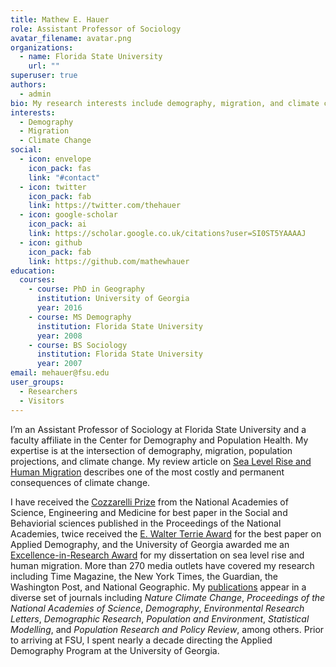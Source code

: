 ```yaml
---
title: Mathew E. Hauer
role: Assistant Professor of Sociology
avatar_filename: avatar.png
organizations:
  - name: Florida State University
    url: ""
superuser: true
authors:
  - admin
bio: My research interests include demography, migration, and climate change.
interests:
  - Demography
  - Migration
  - Climate Change
social:
  - icon: envelope
    icon_pack: fas
    link: "#contact"
  - icon: twitter
    icon_pack: fab
    link: https://twitter.com/thehauer
  - icon: google-scholar
    icon_pack: ai
    link: https://scholar.google.co.uk/citations?user=SI0ST5YAAAAJ
  - icon: github
    icon_pack: fab
    link: https://github.com/mathewhauer
education:
  courses:
    - course: PhD in Geography
      institution: University of Georgia
      year: 2016
    - course: MS Demography
      institution: Florida State University
      year: 2008
    - course: BS Sociology
      institution: Florida State University
      year: 2007
email: mehauer@fsu.edu
user_groups:
  - Researchers
  - Visitors
---
```

I’m an Assistant Professor of Sociology at Florida State University and a faculty affiliate in the Center for Demography and Population Health. My expertise is at the intersection of demography, migration, population projections, and climate change. My review article on [Sea Level Rise and Human Migration]( https://www.nature.com/articles/s43017-019-0002-9) describes one of the most costly and permanent consequences of climate change.

I have received the [Cozzarelli Prize](http://www.nasonline.org/news-and-multimedia/news/pnas-cozzarelli-2022.html) from the National Academies of Science, Engineering and Medicine for best paper in the Social and Behaviorial sciences published in the Proceedings of the National Academies, twice received the [E. Walter Terrie Award](https://www.sda-demography.org/Terrie-Award) for the best paper on Applied Demography, and the University of Georgia awarded me an [Excellence-in-Research Award](https://research.uga.edu/research-awards/award-recipients/graduate-student-excellence-in-research-award/) for my dissertation on sea level rise and human migration. More than 270 media outlets have covered my research including Time Magazine, the New York Times, the Guardian, the Washington Post, and National Geographic. My [publications](https://mathewhauer.com/publication/) appear in a diverse set of journals including *Nature Climate Change*, *Proceedings of the National Academies of Science*, *Demography*, *Environmental Research Letters*, *Demographic Research*, *Population and Environment*, *Statistical Modelling*, and *Population Research and Policy Review*, among others. Prior to arriving at FSU, I spent nearly a decade directing the Applied Demography Program at the University of Georgia.

